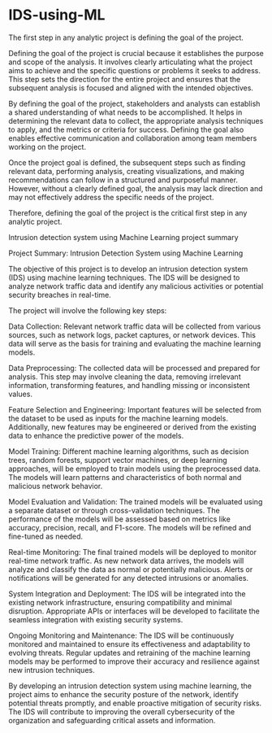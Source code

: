 # IDS-using-ML


The first step in any analytic project is defining the goal of the project.

Defining the goal of the project is crucial because it establishes the purpose and scope of the analysis. It involves clearly articulating what the project aims to achieve and the specific questions or problems it seeks to address. This step sets the direction for the entire project and ensures that the subsequent analysis is focused and aligned with the intended objectives.

By defining the goal of the project, stakeholders and analysts can establish a shared understanding of what needs to be accomplished. It helps in determining the relevant data to collect, the appropriate analysis techniques to apply, and the metrics or criteria for success. Defining the goal also enables effective communication and collaboration among team members working on the project.

Once the project goal is defined, the subsequent steps such as finding relevant data, performing analysis, creating visualizations, and making recommendations can follow in a structured and purposeful manner. However, without a clearly defined goal, the analysis may lack direction and may not effectively address the specific needs of the project.

Therefore, defining the goal of the project is the critical first step in any analytic project.


Intrusion detection system using Machine Learning project summary

Project Summary: Intrusion Detection System using Machine Learning

The objective of this project is to develop an intrusion detection system (IDS) using machine learning techniques. The IDS will be designed to analyze network traffic data and identify any malicious activities or potential security breaches in real-time.

The project will involve the following key steps:

Data Collection: Relevant network traffic data will be collected from various sources, such as network logs, packet captures, or network devices. This data will serve as the basis for training and evaluating the machine learning models.

Data Preprocessing: The collected data will be processed and prepared for analysis. This step may involve cleaning the data, removing irrelevant information, transforming features, and handling missing or inconsistent values.

Feature Selection and Engineering: Important features will be selected from the dataset to be used as inputs for the machine learning models. Additionally, new features may be engineered or derived from the existing data to enhance the predictive power of the models.

Model Training: Different machine learning algorithms, such as decision trees, random forests, support vector machines, or deep learning approaches, will be employed to train models using the preprocessed data. The models will learn patterns and characteristics of both normal and malicious network behavior.

Model Evaluation and Validation: The trained models will be evaluated using a separate dataset or through cross-validation techniques. The performance of the models will be assessed based on metrics like accuracy, precision, recall, and F1-score. The models will be refined and fine-tuned as needed.

Real-time Monitoring: The final trained models will be deployed to monitor real-time network traffic. As new network data arrives, the models will analyze and classify the data as normal or potentially malicious. Alerts or notifications will be generated for any detected intrusions or anomalies.

System Integration and Deployment: The IDS will be integrated into the existing network infrastructure, ensuring compatibility and minimal disruption. Appropriate APIs or interfaces will be developed to facilitate the seamless integration with existing security systems.

Ongoing Monitoring and Maintenance: The IDS will be continuously monitored and maintained to ensure its effectiveness and adaptability to evolving threats. Regular updates and retraining of the machine learning models may be performed to improve their accuracy and resilience against new intrusion techniques.

By developing an intrusion detection system using machine learning, the project aims to enhance the security posture of the network, identify potential threats promptly, and enable proactive mitigation of security risks. The IDS will contribute to improving the overall cybersecurity of the organization and safeguarding critical assets and information.
